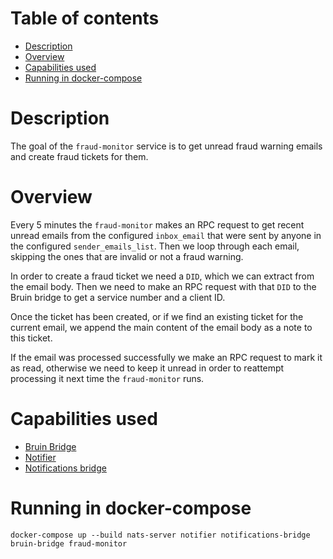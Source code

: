 # Table of contents
  * [Description](#description)
  * [Overview](#overview)  
  * [Capabilities used](#capabilities-used) 
  * [Running in docker-compose](#running-in-docker-compose)

# Description
The goal of the `fraud-monitor` service is to get unread fraud warning emails and create fraud tickets for them.

# Overview
Every 5 minutes the `fraud-monitor` makes an RPC request to get recent unread emails from the configured `inbox_email` that were sent by anyone in the configured `sender_emails_list`. 
Then we loop through each email, skipping the ones that are invalid or not a fraud warning.

In order to create a fraud ticket we need a `DID`, which we can extract from the email body.
Then we need to make an RPC request with that `DID` to the Bruin bridge to get a service number and a client ID.

Once the ticket has been created, or if we find an existing ticket for the current email, we append the main content of the email body as a note to this ticket.

If the email was processed successfully we make an RPC request to mark it as read,
otherwise we need to keep it unread in order to reattempt processing it next time the `fraud-monitor` runs.

# Capabilities used
- [Bruin Bridge](../bruin-bridge/README.md)
- [Notifier](../notifier/README.md)
- [Notifications bridge](../notifications-bridge/README.md)

# Running in docker-compose
`docker-compose up --build nats-server notifier notifications-bridge bruin-bridge fraud-monitor`
